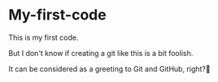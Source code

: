 # My-first-code
This is my first code.

But I don't know if creating a git like this is a bit foolish.

It can be considered as a greeting to Git and GitHub, right?🙂
